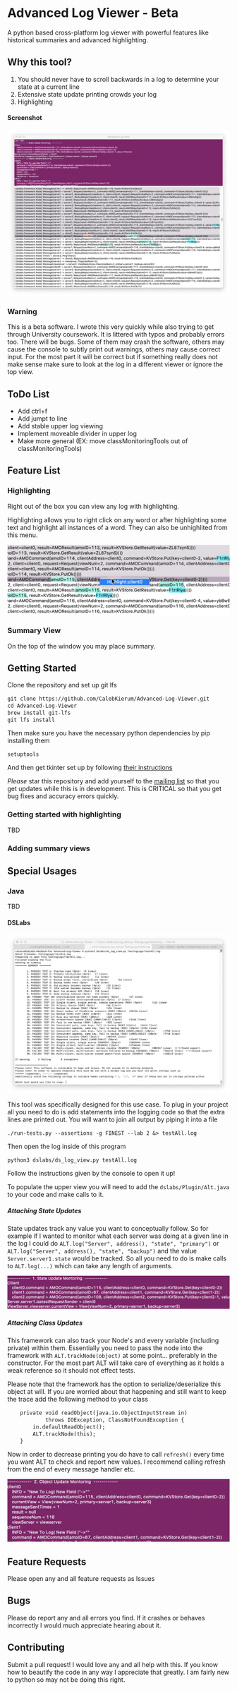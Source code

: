 # Advanced Log Viewer - Beta
A python based cross-platform log viewer with powerful features like historical summaries and advanced highlighting.

## Why this tool?
1. You should never have to scroll backwards in a log to determine your state at a current line
2. Extensive state update printing crowds your log
3. Highlighting

#### Screenshot
![Full Screenshot](https://raw.githubusercontent.com/CalebKierum/Advanced-Log-Viewer/master/Images/Entire%20Screen.png)

### Warning
This is a beta software. I wrote this very quickly while also trying to get through University coursework. It is littered with typos and probably errors too. There will be bugs. Some of them may crash the software, others may cause the console to subtly print out warnings, others may cause correct input. For the most part it will be correct but if something really does not make sense make sure to look at the log in a different viewer or ignore the top view.

## ToDo List
- Add ctrl+f
- Add jumpt to line
- Add stable upper log viewing
- Implement moveable divider in upper log
- Make more general (EX: move classMonitoringTools out of classMonitoringTools)

## Feature List

### Highlighting
Right out of the box you can view any log with highlighting.

Highlighting allows you to right click on any word or after highlighting some text and highlight all instances of a word. They can also be unhighlited from this menu.

![Highlighting](https://raw.githubusercontent.com/CalebKierum/Advanced-Log-Viewer/master/Images/Higlight.png)


### Summary View
On the top of the window you may place summary.

## Getting Started

Clone the repository and set up git lfs
```
git clone https://github.com/CalebKierum/Advanced-Log-Viewer.git
cd Advanced-Log-Viewer
brew install git-lfs
git lfs install
```

Then make sure you have the necessary python dependencies by pip installing them
```
setuptools
```
And then get tkinter set up by following [their instructions](https://tkdocs.com/tutorial/install.html)

*Please* star this repository and add yourself to the [mailing list](https://docs.google.com/forms/d/e/1FAIpQLSd4fPueq41fnBUC0aKEtaM3WC31PLlD0ZdXX7NpaGH-u3LweQ/viewform?usp=sf_link) so that you get updates while this is in development. This is CRITICAL so that you get bug fixes and accuracy errors quickly.

### Getting started with highlighting

TBD

### Adding summary views

## Special Usages
### Java

TBD

#### DSLabs

![DSLabsUsage](https://raw.githubusercontent.com/CalebKierum/Advanced-Log-Viewer/master/Images/Console%20Summary.png)

This tool was specifically designed for this use case. To plug in your project all you need to do is add statements into the logging code so that the extra lines are printed out. You will want to join all output by piping it into a file
```
./run-tests.py --assertions -g FINEST --lab 2 &> testAll.log  
```
Then open the log inside of this program
```
python3 dslabs/ds_log_view.py testAll.log
```
Follow the instructions given by the console to open it up!

To populate the upper view you will need to add the `dslabs/Plugin/Alt.java` to your code and make calls to it.

##### Attaching State Updates
State updates track any value you want to conceptually follow. So for example if I wanted to monitor what each server was doing at a given line in the log I could do `ALT.log("Server", address(), "state", "primary")` or `ALT.log("Server", address(), "state", "backup")` and the value `Server.server1.state` would be tracked. So all you need to do is make calls to `ALT.log(...)` which can take any length of arguments. 

![State Updates](https://raw.githubusercontent.com/CalebKierum/Advanced-Log-Viewer/master/Images/State%20Update%20Monitoring.png)

##### Attaching Class Updates
This framework can also track your Node's and every variable (including private) within them. Essentially you need to pass the node into the framework with `ALT.trackNode(object)` at some point... preferably in the constructor. For the most part ALT will take care of everything as it holds a weak reference so it should not effect tests.

Please note that the framework has the option to serialize/deserialize this object at will. If you are worried about that happening and still want to keep the trace add the following method to your class
```
    private void readObject(java.io.ObjectInputStream in)
            throws IOException, ClassNotFoundException {
        in.defaultReadObject();
        ALT.trackNode(this);
    }
```

Now in order to decrease printing you do have to call `refresh()` every time you want ALT to check and report new values. I recommend calling refresh from the end of every message handler etc.

![Class Updates](https://raw.githubusercontent.com/CalebKierum/Advanced-Log-Viewer/master/Images/Object%20Update%20Monitoring.png)

## Feature Requests
Please open any and all feature requests as Issues

## Bugs
Please do report any and all errors you find. If it crashes or behaves incorrectly I would much appreciate hearing about it.

## Contributing
Submit a pull request! I would love any and all help with this. If you know how to beautify the code in any way I appreciate that greatly. I am fairly new to python so may not be doing this right.

